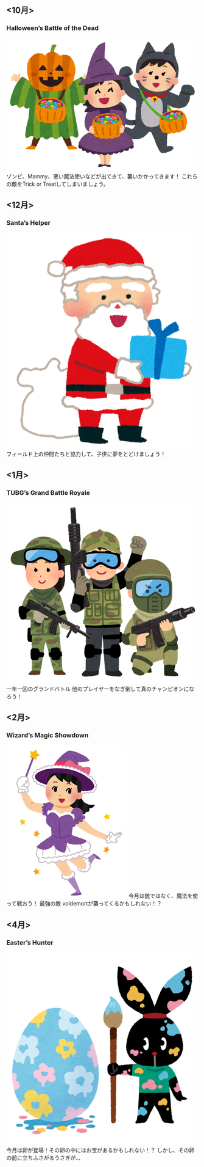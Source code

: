 ## <10月>
### Halloween’s Battle of the Dead
![トリックオアトリート](ソフトウェア工学image/halloween_trickortreat.png)
ゾンビ、Mammy、悪い魔法使いなどが出てきて、襲いかかってきます！
これらの敵をTrick or Treatしてしまいましょう。

## <12月>
### Santa’s Helper
![サンタのプレゼント](ソフトウェア工学image/christmas_santa_present.png)
フィールド上の仲間たちと協力して、子供に夢をとどけましょう！

## <1月>
### TUBG’s Grand Battle Royale
![サバイバル](ソフトウェア工学image/survival_game.png)
一年一回のグランドバトル
他のプレイヤーをなぎ倒して真のチャンピオンになろう！

## <2月>
### Wizard’s Magic Showdown
![魔法少女](ソフトウェア工学image/majo_girl_majokko.png)
今月は銃ではなく、魔法を使って戦おう！
最強の敵 voldemortが襲ってくるかもしれない！？

## <4月>
### Easter’s Hunter
![恐ろしいウサギ](ソフトウェア工学image/pyoko_easter_egg.png)
今月は卵が登場！その卵の中にはお宝があるかもしれない！？
しかし、その卵の前に立ちふさがるうさぎが…
